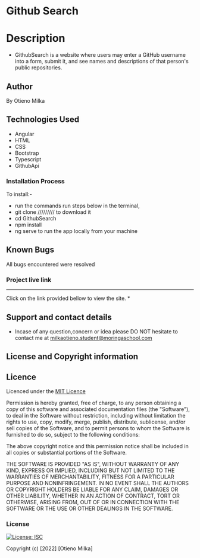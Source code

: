 # Github Search

# Description
* GithubSearch is a website where users may enter a GitHub username into a form, submit it, and see names and descriptions of that person's public repositories.

## Author
By Otieno Milka

## Technologies Used
* Angular
* HTML
* CSS
* Bootstrap
* Typescript
* GithubApi

### Installation Process
To install:-
* run the commands run steps below in the terminal, 
* git clone ///////// to download it
* cd GithubSearch
* npm install
* ng serve to run the app locally from your machine

## Known Bugs
All bugs encountered were resolved

### Project live link
****
Click on the link provided bellow to view the site.
*

## Support and contact details
* Incase of any question,concern or idea please DO NOT hesitate to contact me at milkaotieno.student@moringaschool.com

## License and Copyright information

## Licence
Licenced under the [MIT Licence ](LICENCE)

Permission is hereby granted, free of charge, to any person obtaining a copy
of this software and associated documentation files (the "Software"), to deal
in the Software without restriction, including without limitation the rights
to use, copy, modify, merge, publish, distribute, sublicense, and/or sell
copies of the Software, and to permit persons to whom the Software is
furnished to do so, subject to the following conditions:

The above copyright notice and this permission notice shall be included in all
copies or substantial portions of the Software.

THE SOFTWARE IS PROVIDED "AS IS", WITHOUT WARRANTY OF ANY KIND, EXPRESS OR
IMPLIED, INCLUDING BUT NOT LIMITED TO THE WARRANTIES OF MERCHANTABILITY,
FITNESS FOR A PARTICULAR PURPOSE AND NONINFRINGEMENT. IN NO EVENT SHALL THE
AUTHORS OR COPYRIGHT HOLDERS BE LIABLE FOR ANY CLAIM, DAMAGES OR OTHER
LIABILITY, WHETHER IN AN ACTION OF CONTRACT, TORT OR OTHERWISE, ARISING FROM,
OUT OF OR IN CONNECTION WITH THE SOFTWARE OR THE USE OR OTHER DEALINGS IN THE
SOFTWARE.

### License
[![License: ISC](https://img.shields.io/badge/License-ISC-yellow.svg)](/LICENSE)


Copyright (c) [2022] [Otieno Milka]



